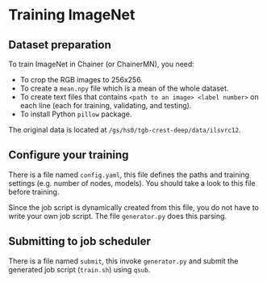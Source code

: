 # Training ImageNet


## Dataset preparation

To train ImageNet in Chainer (or ChainerMN), you need:

- To crop the RGB images to 256x256.
- To create a `mean.npy` file which is a mean of the whole dataset.
- To create text files that contains `<path to an image> <label number>` on each line (each for training, validating, and testing).
- To install Python `pillow` package.

The original data is located at `/gs/hs0/tgb-crest-deep/data/ilsvrc12`.


## Configure your training

There is a file named `config.yaml`, this file defines the paths and training
settings (e.g. number of nodes, models). You should take a look to this file
before training.

Since the job script is dynamically created from this file, you do not have to
write your own job script. The file `generator.py` does this parsing.


## Submitting to job scheduler

There is a file named `submit`, this invoke `generator.py` and submit the
generated job script (`train.sh`) using `qsub`.
